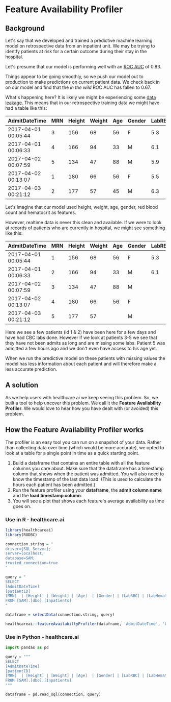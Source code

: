 # Feature Availability Profiler

## Background

Let's say that we developed and trained a predictive machine learning model on retrospective data from an inpatient unit. We may be trying to identfy patients at risk for a certain outcome during their stay in the hospital.

Let's presume that our model is performing well with an [ROC AUC](https://healthcare.ai/model-evaluation-using-roc-curves/) of 0.83.

Things appear to be going smoothly, so we push our model out to production to make predictions on current patient data. We check back in on our model and find that the *in the wild* ROC AUC has fallen to 0.67.

What's happening here? It is likely we might be experiencing some [data leakage](https://healthcare.ai/data-leakage-in-healthcare-machine-learning/). This means that in our retrospective training data we might have had a table like this:

| AdmitDateTime       | MRN  | Height | Weight | Age  | Gender | LabRBC | LabHematocrit |
| ------------------- | ---- | ------ | ------ | ---- | ------ | ------ | ------------- |
| 2017-04-01 00:05:44 | 3    | 156    | 68     | 56   | F      | 5.3    | 47            |
| 2017-04-01 00:06:33 | 4    | 166    | 94     | 33   | M      | 6.1    | 39            |
| 2017-04-02 00:07:59 | 5    | 134    | 47     | 88   | M      | 5.9    | 55            |
| 2017-04-02 00:13:07 | 1    | 180    | 66     | 56   | F      | 5.5    | 41            |
| 2017-04-03 00:21:12 | 2    | 177    | 57     | 45   | M      | 6.3    | 48            |

Let's imagine that our model used height, weight, age, gender, red blood count and hematocrit as features.

However, realtime data is never this clean and available. If we were to look at records of patients who are currently in hospital, we might see something like this:


| AdmitDateTime       | MRN  | Height | Weight | Age  | Gender | LabRBC | LabHematocrit |
| ------------------- | ---- | ------ | ------ | ---- | ------ | ------ | ------------- |
| 2017-04-01 00:05:44 | 1    | 156    | 68     | 56   | F      | 5.3    | 47            |
| 2017-04-01 00:06:33 | 2    | 166    | 94     | 33   | M      | 6.1    | 39            |
| 2017-04-02 00:07:59 | 3    | 134    | 47     | 88   | M      |        |               |
| 2017-04-02 00:13:07 | 4    | 180    | 66     | 56   | F      |        |               |
| 2017-04-03 00:21:12 | 5    | 177    | 57     |      | M      |        |               |

Here we see a few patients (id 1 & 2) have been here for a few days and have had CBC labs done. However if we look at patients 3-5 we see that they have not been admits as long and are missing some labs. Patient 5 was admitted a few hours ago and we don't even have access to his age yet.

When we run the predictive model on these patients with missing values the model has less information about each patient and will therefore make a less accurate prediction.

## A solution

As we help users with healthcare.ai we keep seeing this problem. So, we built a tool to help uncover this problem. We call it the **Feature Availability Profiler**. We would love to hear how you have dealt with (or avoided) this problem.

## How the Feature Availability Profiler works

The profiler is an easy tool you can run on a snapshot of your data. Rather than collecting data over time (which would be more accurate), we opted to look at a table for a single point in time as a quick starting point.



1. Build a dataframe that contains an entire table with all the feature columns you care about. Make sure that the dataframe has a timestamp column that shows when the patient was admitted. You will also need to know the timestamp of the last data load. (This is used to calculate the hours each patient has been admitted.)
2. Run the feature profiler using your **dataframe**, the **admit column name** and the **load timestamp column**.
3. You will see a plot that shows each feature's average availability as time goes on.

### Use in R - healthcare.ai

```R
library(healthcareai)
library(RODBC)

connection.string = "
driver={SQL Server};
server=localhost;
database=SAM;
trusted_connection=true
"

query = "
SELECT
[AdmitDateTime]
[patientID]
[MRN]  | [Height] | [Weight] | [Age]  | [Gender] | [LabRBC] | [LabHematocrit]
FROM [SAM].[dbo].[Inpatients]
"

dataframe = selectData(connection.string, query)

healthcareai::featureAvailabiltyProfiler(dataframe, 'AdmitDateTime', 'LastLoadTime')
```

### Use in Python - healthcare.ai

```python
import pandas as pd

query = """
SELECT
[AdmitDateTime]
[patientID]
[MRN]  | [Height] | [Weight] | [Age]  | [Gender] | [LabRBC] | [LabHematocrit]
FROM [SAM].[dbo].[Inpatients]
"""

dataframe = pd.read_sql(connection, query)


```